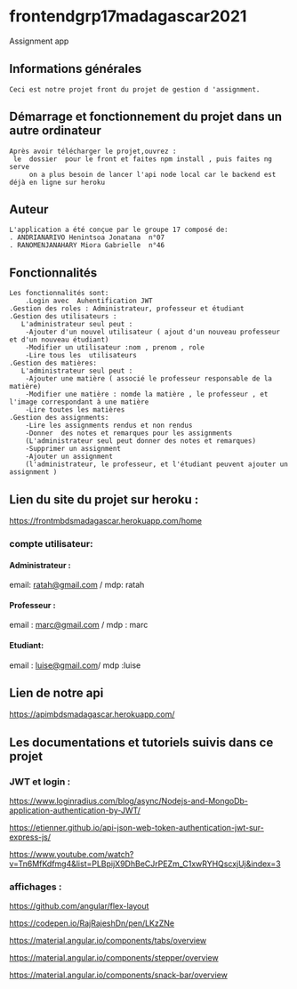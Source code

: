 # frontendgrp17madagascar2021

Assignment app

## Informations générales
    Ceci est notre projet front du projet de gestion d 'assignment.

## Démarrage et fonctionnement du projet dans un autre ordinateur 
    Après avoir télécharger le projet,ouvrez :
	 le  dossier  pour le front et faites npm install , puis faites ng serve
         on a plus besoin de lancer l'api node local car le backend est déjà en ligne sur heroku

## Auteur
    L'application a été conçue par le groupe 17 composé de:
    . ANDRIANARIVO Henintsoa Jonatana  n°07
	. RANOMENJANAHARY Miora Gabrielle  n°46
        

## Fonctionnalités
    Les fonctionnalités sont:
        .Login avec  Auhentification JWT
	.Gestion des roles : Administrateur, professeur et étudiant
	.Gestion des utilisateurs :
	   L'administrateur seul peut :
	   	-Ajouter d'un nouvel utilisateur ( ajout d'un nouveau professeur et d'un nouveau étudiant)
		-Modifier un utilisateur :nom , prenom , role 
		-Lire tous les  utilisateurs
	.Gestion des matières:
	   L'administrateur seul peut :	
		-Ajouter une matière ( associé le professeur responsable de la matière)
		-Modifier une matière : nomde la matière , le professeur , et l'image correspondant à une matière
		-Lire toutes les matières
	.Gestion des assignments:
		-Lire les assignments rendus et non rendus
		-Donner  des notes et remarques pour les assignments 
        (L'administrateur seul peut donner des notes et remarques)  
		-Supprimer un assignment
		-Ajouter un assignment
        (l'administrateur, le professeur, et l'étudiant peuvent ajouter un assignment )

## Lien du site du projet sur heroku :

https://frontmbdsmadagascar.herokuapp.com/home

### compte utilisateur:
#### Administrateur : 
email: ratah@gmail.com / mdp: ratah
#### Professeur : 
email : marc@gmail.com / mdp : marc
#### Etudiant:
email : luise@gmail.com/ mdp :luise


## Lien de notre api
https://apimbdsmadagascar.herokuapp.com/

## Les documentations et tutoriels suivis dans ce projet
### JWT et login :
https://www.loginradius.com/blog/async/Nodejs-and-MongoDb-application-authentication-by-JWT/

https://etienner.github.io/api-json-web-token-authentication-jwt-sur-express-js/

https://www.youtube.com/watch?v=Tn6MfKdfmg4&list=PLBpijX9DhBeCJrPEZm_C1xwRYHQscxjUj&index=3

### affichages :
https://github.com/angular/flex-layout

https://codepen.io/RajRajeshDn/pen/LKzZNe

https://material.angular.io/components/tabs/overview

https://material.angular.io/components/stepper/overview

https://material.angular.io/components/snack-bar/overview
